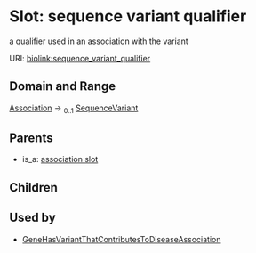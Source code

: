 
# Slot: sequence variant qualifier


a qualifier used in an association with the variant

URI: [biolink:sequence_variant_qualifier](https://w3id.org/biolink/vocab/sequence_variant_qualifier)


## Domain and Range

[Association](Association.md) &#8594;  <sub>0..1</sub> [SequenceVariant](SequenceVariant.md)

## Parents

 *  is_a: [association slot](association_slot.md)

## Children


## Used by

 * [GeneHasVariantThatContributesToDiseaseAssociation](GeneHasVariantThatContributesToDiseaseAssociation.md)
